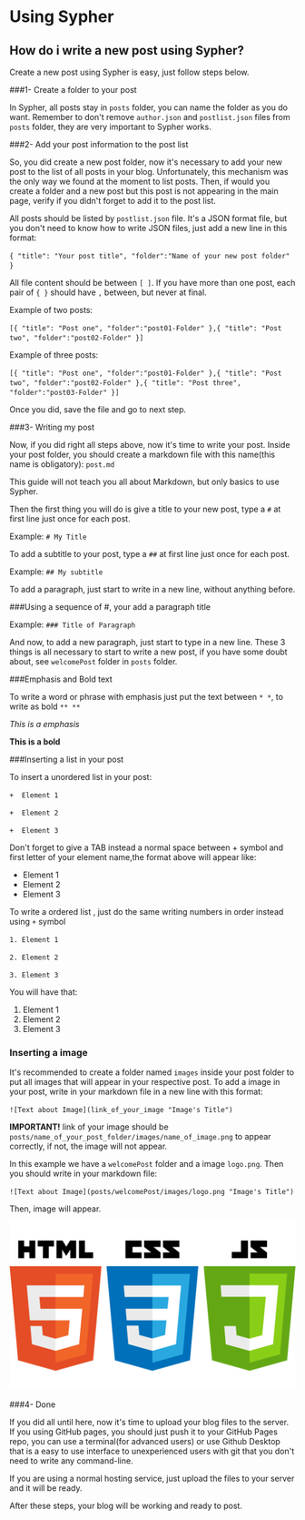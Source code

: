 # Using Sypher
## How do i write a new post using Sypher?

Create a new post using Sypher is easy, just follow steps below.

###1- Create a folder to your post

In Sypher, all posts stay in `posts` folder, you can name the folder as you do want. Remember to don't remove `author.json` and `postlist.json` files from `posts` folder, they are very important to Sypher works.

###2- Add your post information to the post list

So, you did create a new post folder, now it's necessary to add your new post to the list of all posts in your blog. Unfortunately, this mechanism was the only way we found at the moment to list posts. Then, if would you create a folder and a new post but this post is not appearing in the main page, verify if you didn't forget to add it to the post list.

All posts should be listed by `postlist.json` file. It's a JSON format file, but you don't need to know how to write JSON files, just add a new line in this format:

`{ "title": "Your post title", "folder":"Name of your new post folder" }`

All file content should be between `[ ]`. If you have more than one post, each pair of `{ }` should have `,` between, but never at final.

Example of two posts:

`[{ "title": "Post one", "folder":"post01-Folder" },{ "title": "Post two", "folder":"post02-Folder" }]`

Example of three posts:

`[{ "title": "Post one", "folder":"post01-Folder" },{ "title": "Post two", "folder":"post02-Folder" },{ "title": "Post three", "folder":"post03-Folder" }]`

Once you did, save the file and go to next step.

###3- Writing my post

Now, if you did right all steps above, now it's time to write your post. Inside your post folder, you should create a markdown file with this name(this name is obligatory): `post.md`

This guide will not teach you all about Markdown, but only basics to use Sypher.

Then the first thing you will do is give a title to your new post, type a `#` at first line just once for each post.

Example: `# My Title`

To add a subtitle to your post, type a `##` at first line just once for each post.

Example: `## My subtitle`

To add a paragraph, just start to write in a new line, without anything before.

###Using a sequence of #, your add a paragraph title

Example: `### Title of Paragraph`

And now, to add a new paragraph, just start to type in a new line. These 3 things is all necessary to start to write a new post, if you have some doubt about, see `welcomePost` folder in `posts` folder.

###Emphasis and Bold text

To write a word or phrase with emphasis just put the text between `* *`, to write as bold `** **`

*This is a emphasis*

**This is a bold**

###Inserting a list in your post

To insert a unordered list in your post:

`+	Element 1`

`+	Element 2`

`+	Element 3`

Don't forget to give a TAB instead a normal space between + symbol and first letter of your element name,the format above will appear like:

+   Element 1
+   Element 2
+   Element 3

To write a ordered list , just do the same writing numbers in order instead using `+` symbol

`1.	Element 1`

`2.	Element 2`

`3.	Element 3`

You will have that:

1.   Element 1
2.   Element 2
3.   Element 3

### Inserting a image

It's recommended to create a folder named `images` inside your post folder to put all images that will appear in your respective post. To add a image in your post, write in your markdown file in a new line with this format:

`![Text about Image](link_of_your_image "Image's Title")`

**IMPORTANT!** link of your image should be `posts/name_of_your_post_folder/images/name_of_image.png` to appear correctly, if not, the image will not appear.

In this example we have a `welcomePost` folder and a image `logo.png`. Then you should write in your markdown file:

`![Text about Image](posts/welcomePost/images/logo.png "Image's Title")`

Then, image will appear.

![Text about Image](posts/welcomePost/images/logo.png "Image's Title")

###4- Done

If you did all until here, now it's time to upload your blog files to the server. If you using GitHub pages, you should just push it to your GitHub Pages repo, you can use a terminal(for advanced users) or use Github Desktop that is a easy to use interface to unexperienced users with git that you don't need to write any command-line.

If you are using a normal hosting service, just upload the files to your server and it will be ready. 

After these steps, your blog will be working and ready to post.
